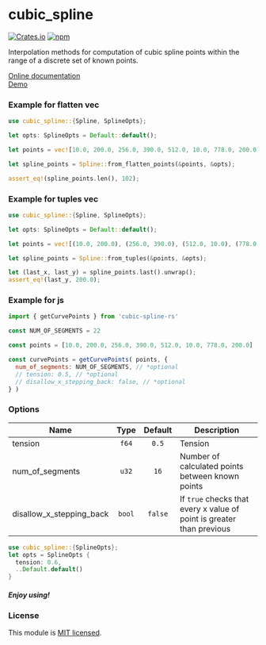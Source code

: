 # cubic_spline

[![Crates.io](https://img.shields.io/crates/v/cubic_spline.svg)](https://crates.io/crates/cubic_spline/)
[![npm](https://img.shields.io/npm/v/cubic-spline-rs.svg?style=flat)](https://www.npmjs.com/package/cubic-spline-rs)

Interpolation methods for computation of cubic spline points within the range of a discrete set of known points.

[Online documentation](https://docs.rs/cubic_spline/0.7.6/cubic_spline/)
<br />
[Demo](https://emgyrz.github.io/cubic_spline/)

### Example for flatten vec
```rust
use cubic_spline::{Spline, SplineOpts};

let opts: SplineOpts = Default::default();

let points = vec![10.0, 200.0, 256.0, 390.0, 512.0, 10.0, 778.0, 200.0];

let spline_points = Spline::from_flatten_points(&points, &opts);

assert_eq!(spline_points.len(), 102);
```

### Example for tuples vec
```rust
use cubic_spline::{Spline, SplineOpts};

let opts: SplineOpts = Default::default();

let points = vec![(10.0, 200.0), (256.0, 390.0), (512.0, 10.0), (778.0, 200.0)];

let spline_points = Spline::from_tuples(&points, &opts);

let (last_x, last_y) = spline_points.last().unwrap();
assert_eq!(last_y, 200.0);
```

### Example for js
```js
import { getCurvePoints } from 'cubic-spline-rs'

const NUM_OF_SEGMENTS = 22

const points = [10.0, 200.0, 256.0, 390.0, 512.0, 10.0, 778.0, 200.0]

const curvePoints = getCurvePoints( points, {
  num_of_segments: NUM_OF_SEGMENTS, // *optional
  // tension: 0.5, // *optional
  // disallow_x_stepping_back: false, // *optional
} )

```


### Options
| Name                     |  Type  | Default | Description                                                           |
|--------------------------|:------:|:-------:|-----------------------------------------------------------------------|
| tension                  | `f64`  |  `0.5`  | Tension                                                               |
| num_of_segments          | `u32`  |  `16`   | Number of calculated points between known points                      |
| disallow_x_stepping_back | `bool` | `false` | If `true` checks that every x value of point is greater than previous |

```rust
use cubic_spline::{SplineOpts};
let opts = SplineOpts {
  tension: 0.6,
  ..Default.default()
}
```



##### Enjoy using!

### License

This module is [MIT licensed](./LICENSE).


